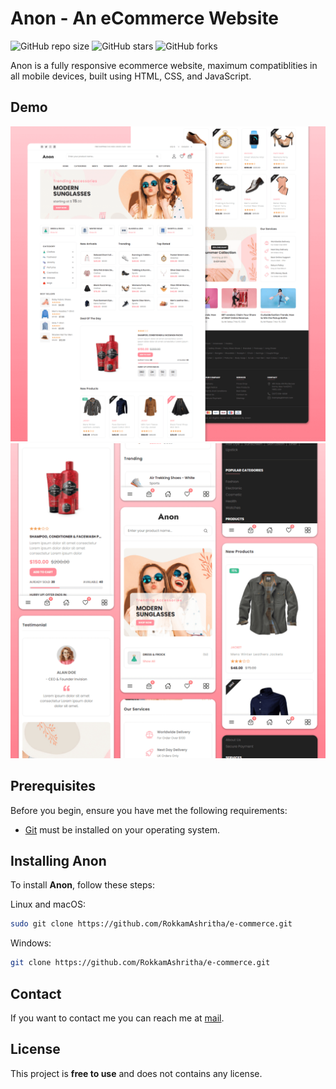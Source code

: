 # Anon - An eCommerce Website

![GitHub repo size](https://img.shields.io/github/repo-size/codewithsade/anon-ecommerce-website)
![GitHub stars](https://img.shields.io/github/stars/codewithsadee/anon-ecommerce-website?style=social)
![GitHub forks](https://img.shields.io/github/forks/codewithsade/anon-ecommerce-website?style=social)


Anon is a fully responsive ecommerce website, maximum compatiblities in all mobile devices, built using HTML, CSS, and JavaScript.

## Demo

![Anon Desktop Demo](./website-demo-image/desktop.png "Desktop Demo")
![Anon Mobile Demo](./website-demo-image/mobile.png "Mobile Demo")

## Prerequisites

Before you begin, ensure you have met the following requirements:

* [Git](https://git-scm.com/downloads "Download Git") must be installed on your operating system.
## Installing Anon

To install **Anon**, follow these steps:

Linux and macOS:

```bash
sudo git clone https://github.com/RokkamAshritha/e-commerce.git
```

Windows:

```bash
git clone https://github.com/RokkamAshritha/e-commerce.git
```


## Contact

If you want to contact me you can reach me at [mail](rokkamashritha@gmail.com).

## License

This project is **free to use** and does not contains any license.
